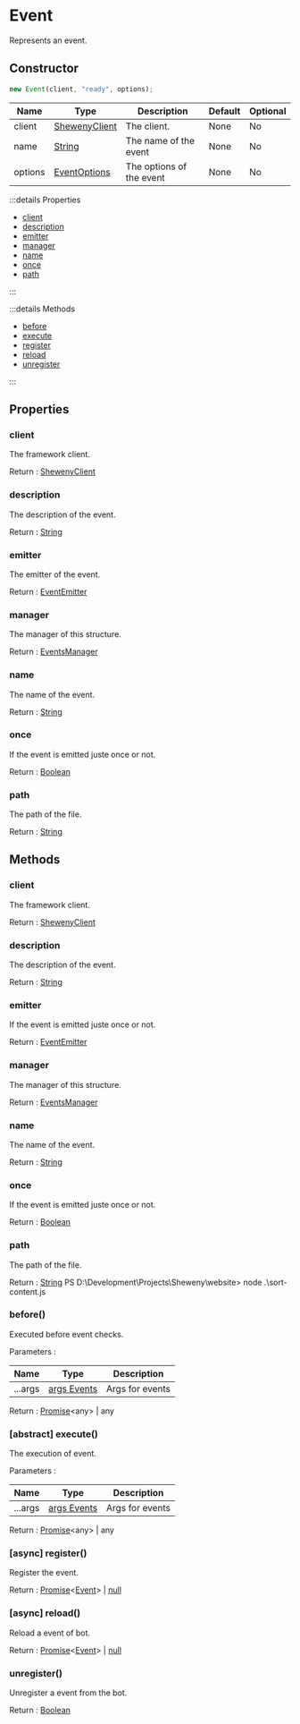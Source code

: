 # Event

Represents an event.

## Constructor

```js
new Event(client, "ready", options);
```

| Name    | Type                                                                                              | Description              | Default | Optional |
| ------- | ------------------------------------------------------------------------------------------------- | ------------------------ | ------- | -------- |
| client  | [ShewenyClient](../classes/ShewenyClient.md)                                                      | The client.              | None    | No       |
| name    | [String](https://developer.mozilla.org/en-US/docs/Web/JavaScript/Reference/Global_Objects/String) | The name of the event    | None    | No       |
| options | [EventOptions](../typedef/EventOptions.md)                                                        | The options of the event | None    | No       |

:::details Properties

- [client](#client)
- [description](#description)
- [emitter](#emitter)
- [manager](#manager)
- [name](#name)
- [once](#once)
- [path](#path)

:::

:::details Methods

- [before](#before)
- [execute](#abstract-execute)
- [register](#async-register)
- [reload](#async-reload)
- [unregister](#unregister)

:::

## Properties

### client

The framework client.

Return : [ShewenyClient](../client/ShewenyClient.md)

### description

The description of the event.

Return : [String](https://developer.mozilla.org/en-US/docs/Web/JavaScript/Reference/Global_Objects/String)

### emitter

The emitter of the event.

Return : [EventEmitter](https://nodejs.org/api/events.html#class-eventemitter)

### manager

The manager of this structure.

Return : [EventsManager](../managers/EventsManager.md)

### name

The name of the event.

Return : [String](https://developer.mozilla.org/en-US/docs/Web/JavaScript/Reference/Global_Objects/String)

### once

If the event is emitted juste once or not.

Return : [Boolean](https://developer.mozilla.org/en-US/docs/Web/JavaScript/Reference/Global_Objects/Boolean)

### path

The path of the file.

Return : [String](https://developer.mozilla.org/en-US/docs/Web/JavaScript/Reference/Global_Objects/String)

## Methods

### client

The framework client.

Return : [ShewenyClient](../client/ShewenyClient.md)

### description

The description of the event.

Return : [String](https://developer.mozilla.org/en-US/docs/Web/JavaScript/Reference/Global_Objects/String)

### emitter

If the event is emitted juste once or not.

Return : [EventEmitter](https://nodejs.org/api/events.html#class-eventemitter)

### manager

The manager of this structure.

Return : [EventsManager](../managers/EventsManager.md)

### name

The name of the event.

Return : [String](https://developer.mozilla.org/en-US/docs/Web/JavaScript/Reference/Global_Objects/String)

### once

If the event is emitted juste once or not.

Return : [Boolean](https://developer.mozilla.org/en-US/docs/Web/JavaScript/Reference/Global_Objects/Boolean)

### path

The path of the file.

Return : [String](https://developer.mozilla.org/en-US/docs/Web/JavaScript/Reference/Global_Objects/String)
PS D:\Development\Projects\Sheweny\website> node .\sort-content.js

### before()

Executed before event checks.

Parameters :

| Name    | Type                                                                                                      | Description     |
| ------- | --------------------------------------------------------------------------------------------------------- | --------------- |
| ...args | [args Events](https://discord.js.org/#/docs/main/stable/class/Client?scrollTo=e-applicationCommandCreate) | Args for events |

Return : [Promise](https://developer.mozilla.org/docs/Web/JavaScript/Reference/Global_Objects/Promise)\<any> | any

### [abstract] execute()

The execution of event.

Parameters :

| Name    | Type                                                                                                      | Description     |
| ------- | --------------------------------------------------------------------------------------------------------- | --------------- |
| ...args | [args Events](https://discord.js.org/#/docs/main/stable/class/Client?scrollTo=e-applicationCommandCreate) | Args for events |

Return : [Promise](https://developer.mozilla.org/docs/Web/JavaScript/Reference/Global_Objects/Promise)\<any> | any

### [async] register()

Register the event.

Return : [Promise](https://developer.mozilla.org/docs/Web/JavaScript/Reference/Global_Objects/Promise)\<[Event](./Event.md)> | [null](https://developer.mozilla.org/docs/Web/JavaScript/Reference/Global_Objects/Null)

### [async] reload()

Reload a event of bot.

Return : [Promise](https://developer.mozilla.org/docs/Web/JavaScript/Reference/Global_Objects/Promise)\<[Event](./Event.md)> | [null](https://developer.mozilla.org/docs/Web/JavaScript/Reference/Global_Objects/Null)

### unregister()

Unregister a event from the bot.

Return : [Boolean](https://developer.mozilla.org/docs/Web/JavaScript/Reference/Global_Objects/Boolean)
